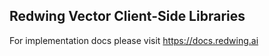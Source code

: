 ## Redwing Vector Client-Side Libraries

For implementation docs please visit https://docs.redwing.ai
